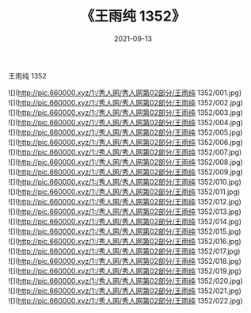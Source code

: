 ﻿---
layout: post
title:  《王雨纯 1352》
date:   2021-09-13
img: http://pic.660000.xyz/1:/秀人网/秀人网第02部分/王雨纯 1352/000.jpg
categories: [美女, 清纯, 唯美]
---

王雨纯 1352

  ![](http://pic.660000.xyz/1:/秀人网/秀人网第02部分/王雨纯 1352/001.jpg) <br> ![](http://pic.660000.xyz/1:/秀人网/秀人网第02部分/王雨纯 1352/002.jpg) <br> ![](http://pic.660000.xyz/1:/秀人网/秀人网第02部分/王雨纯 1352/003.jpg) <br> ![](http://pic.660000.xyz/1:/秀人网/秀人网第02部分/王雨纯 1352/004.jpg) <br> ![](http://pic.660000.xyz/1:/秀人网/秀人网第02部分/王雨纯 1352/005.jpg) <br> ![](http://pic.660000.xyz/1:/秀人网/秀人网第02部分/王雨纯 1352/006.jpg) <br> ![](http://pic.660000.xyz/1:/秀人网/秀人网第02部分/王雨纯 1352/007.jpg) <br> ![](http://pic.660000.xyz/1:/秀人网/秀人网第02部分/王雨纯 1352/008.jpg) <br> ![](http://pic.660000.xyz/1:/秀人网/秀人网第02部分/王雨纯 1352/009.jpg) <br> ![](http://pic.660000.xyz/1:/秀人网/秀人网第02部分/王雨纯 1352/010.jpg) <br> ![](http://pic.660000.xyz/1:/秀人网/秀人网第02部分/王雨纯 1352/011.jpg) <br> ![](http://pic.660000.xyz/1:/秀人网/秀人网第02部分/王雨纯 1352/012.jpg) <br> ![](http://pic.660000.xyz/1:/秀人网/秀人网第02部分/王雨纯 1352/013.jpg) <br> ![](http://pic.660000.xyz/1:/秀人网/秀人网第02部分/王雨纯 1352/014.jpg) <br> ![](http://pic.660000.xyz/1:/秀人网/秀人网第02部分/王雨纯 1352/015.jpg) <br> ![](http://pic.660000.xyz/1:/秀人网/秀人网第02部分/王雨纯 1352/016.jpg) <br> ![](http://pic.660000.xyz/1:/秀人网/秀人网第02部分/王雨纯 1352/017.jpg) <br> ![](http://pic.660000.xyz/1:/秀人网/秀人网第02部分/王雨纯 1352/018.jpg) <br> ![](http://pic.660000.xyz/1:/秀人网/秀人网第02部分/王雨纯 1352/019.jpg) <br> ![](http://pic.660000.xyz/1:/秀人网/秀人网第02部分/王雨纯 1352/020.jpg) <br> ![](http://pic.660000.xyz/1:/秀人网/秀人网第02部分/王雨纯 1352/021.jpg) <br> ![](http://pic.660000.xyz/1:/秀人网/秀人网第02部分/王雨纯 1352/022.jpg) <br>